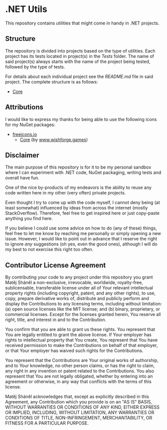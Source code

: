 # .NET Utils

This repository contains utilities that might come in handy in .NET projects.

## Structure

The repository is divided into projects based on the type of utilities. Each project has its tests located in project(s)
in the _Tests_ folder. The name of said project(s) always starts with the name of the project being tested, followed by
the type of tests.

For details about each individual project see the _README.md_ file in said project. The complete structure is as
follows:

* [Core](Core/README.md)

## Attributions

I would like to express my thanks for being able to use the following icons for my NuGet packages:

* <a href="https://freeicons.io">freeicons.io</a>
    * <a class="link_pro" href="https://freeicons.io/ui-essentials/ui-essentials-settings-cog-gear-icon-22028">Core</a>
      (by <a href="https://freeicons.io/profile/2257">www\.wishforge\.games</a>)

## Disclaimer

The main purpose of this repository is for it to be my personal sandbox where I can experiment with .NET code, NuGet
packaging, writing tests and overall have fun.

One of the nice by-products of my endeavors is the ability to reuse any code written here in my other (very often)
private projects.

Even thought I try to come up with the code myself, I cannot deny being (at least somewhat) influenced by ideas from
across the internet (mostly StackOverflow). Therefore, feel free to get inspired here or just copy-paste anything you
find here.

If you believe I could use some advice on how to do (any of these) things, feel free to let me know by reaching me
personally or simply opening a new issue. However, I would like to point out in advance that I reserve the right to
ignore _any_ suggestions (oh yes, even the good ones), although I will do my best to not exercise this right too often.

## Contributor License Agreement

By contributing your code to any project under this repository you grant Matěj Sháněl a non-exclusive, irrevocable,
worldwide, royalty-free, sublicensable, transferable license under all of Your relevant intellectual property rights
(including copyright, patent, and any other rights), to use, copy, prepare derivative works of, distribute and
publicly perform and display the Contributions to any licensing terms, including without limitation:
(a) open source licenses like the MIT license; and (b) binary, proprietary, or commercial licenses. Except for the
licenses granted herein, You reserve all right, title, and interest in and to the Contribution.

You confirm that you are able to grant us these rights. You represent that You are legally entitled to grant the
above license. If Your employer has rights to intellectual property that You create, You represent that You have
received permission to make the Contributions on behalf of that employer, or that Your employer has waived such
rights for the Contributions.

You represent that the Contributions are Your original works of authorship, and to Your knowledge, no other person
claims, or has the right to claim, any right in any invention or patent related to the Contributions. You also
represent that You are not legally obligated, whether by entering into an agreement or otherwise, in any way that
conflicts with the terms of this license.

Matěj Sháněl acknowledges that, except as explicitly described in this Agreement, any Contribution which
you provide is on an "AS IS" BASIS, WITHOUT WARRANTIES OR CONDITIONS OF ANY KIND, EITHER EXPRESS OR IMPLIED,
INCLUDING, WITHOUT LIMITATION, ANY WARRANTIES OR CONDITIONS OF TITLE, NON-INFRINGEMENT, MERCHANTABILITY, OR FITNESS
FOR A PARTICULAR PURPOSE.
